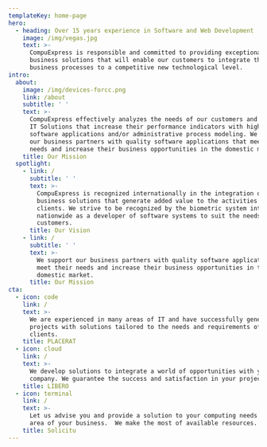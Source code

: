 ```yaml
---
templateKey: home-page
hero:
  - heading: Over 15 years experience in Software and Web Development
    image: /img/vegas.jpg
    text: >-
      CompuExpress is responsible and committed to providing exceptional
      business solutions that will enable our customers to integrate their
      business processes to a competitive new technological level.
intro:
  about:
    image: /img/devices-forcc.png
    link: /about
    subtitle: ' '
    text: >-
      CompuExpress effectively analyzes the needs of our customers and proposes
      IT Solutions that increase their performance indicators with high quality
      software applications and/or administrative process modeling. We support
      our business partners with quality software applications that meet their
      needs and increase their business opportunities in the domestic market.
    title: Our Mission
  spotlight:
    - link: /
      subtitle: ' '
      text: >-
        CompuExpress is recognized internationally in the integration of
        business solutions that generate added value to the activities of our
        clients. We strive to be recognized by the biometric system integrators
        nationwide as a developer of software systems to suit the needs of our
        customers.
      title: Our Vision
    - link: /
      subtitle: ' '
      text: >-
        We support our business partners with quality software applications that
        meet their needs and increase their business opportunities in the
        domestic market.
      title: Our Mission
cta:
  - icon: code
    link: /
    text: >-
      We are experienced in many areas of IT and have successfully generated
      projects with solutions tailored to the needs and requirements of our
      clients.
    title: PLACERAT
  - icon: cloud
    link: /
    text: >-
      We develop solutions to integrate a world of opportunities with your
      company. We guarantee the success and satisfaction in your project.
    title: LIBERO
  - icon: terminal
    link: /
    text: >-
      Let us advise you and provide a solution to your computing needs for every
      area of your business.  We make the most of available resources.
    title: Solicitu
---
```


